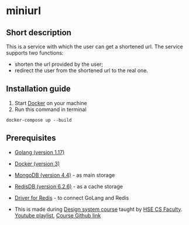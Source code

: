 # miniurl

## Short description

This is a service with which the user can get a shortened url. The service supports two functions:
- shorten the url provided by the user;
- redirect the user from the shortened url to the real one.

## Installation guide

1. Start [Docker](https://www.docker.com/) on your machine
2. Run this command in terminal
```shell
docker-compose up --build
```

## Prerequisites

- [Golang (version 1.17)](https://go.dev/)
- [Docker (version 3)](https://www.docker.com/)
- [MongoDB (version 4.4)](https://www.mongodb.com/) - as main storage
- [RedisDB (version 6.2.6)](https://redis.io/) - as a cache storage
- [Driver for Redis](https://github.com/go-redis/redis) - to connect GoLang and Redis

- This is made during [Design system course](http://wiki.cs.hse.ru/%D0%94%D0%B8%D0%B7%D0%B0%D0%B9%D0%BD_%D1%81%D0%B8%D1%81%D1%82%D0%B5%D0%BC_21/22)
taught by [HSE CS Faculty](https://cs.hse.ru/en/). 
[Youtube playlist](https://youtube.com/playlist?list=PLEwK9wdS5g0riA4Q_fqcjkv0zYf6HgRGJ), [Course Github link](https://github.com/hse-system-design-2021/public)